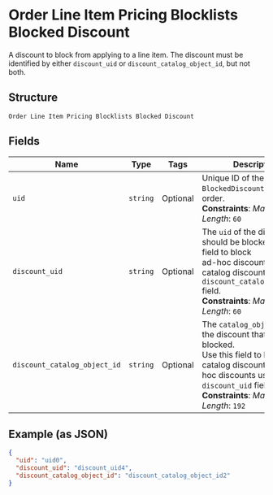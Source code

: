 
# Order Line Item Pricing Blocklists Blocked Discount

A discount to block from applying to a line item. The discount must be
identified by either `discount_uid` or `discount_catalog_object_id`, but not both.

## Structure

`Order Line Item Pricing Blocklists Blocked Discount`

## Fields

| Name | Type | Tags | Description |
|  --- | --- | --- | --- |
| `uid` | `string` | Optional | Unique ID of the `BlockedDiscount` within the order.<br>**Constraints**: *Maximum Length*: `60` |
| `discount_uid` | `string` | Optional | The `uid` of the discount that should be blocked. Use this field to block<br>ad-hoc discounts. For catalog discounts use the `discount_catalog_object_id` field.<br>**Constraints**: *Maximum Length*: `60` |
| `discount_catalog_object_id` | `string` | Optional | The `catalog_object_id` of the discount that should be blocked.<br>Use this field to block catalog discounts. For ad-hoc discounts use the<br>`discount_uid` field.<br>**Constraints**: *Maximum Length*: `192` |

## Example (as JSON)

```json
{
  "uid": "uid0",
  "discount_uid": "discount_uid4",
  "discount_catalog_object_id": "discount_catalog_object_id2"
}
```

